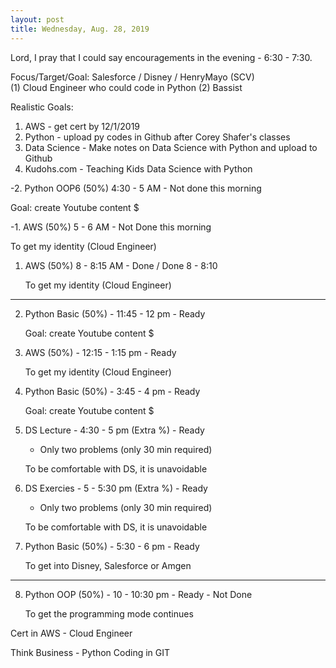 ```yaml
---
layout: post
title: Wednesday, Aug. 28, 2019
---
```


Lord, I pray that I could say encouragements in the evening - 6:30 - 7:30.
  

Focus/Target/Goal:  Salesforce / Disney / HenryMayo (SCV)     
(1) Cloud Engineer who could code in Python (2) Bassist

Realistic Goals: 
1) AWS - get cert by 12/1/2019
2) Python - upload py codes in Github after Corey Shafer's classes 
3) Data Science - Make notes on Data Science with Python and upload to Github
4) Kudohs.com - Teaching Kids Data Science with Python
      
-2. Python OOP6 (50%) 4:30 - 5 AM - Not done this morning

  Goal: create Youtube content $



-1. AWS (50%) 5 - 6 AM - Not Done this morning
   
   To get my identity (Cloud Engineer)


1. AWS (50%) 8 - 8:15 AM - Done / Done 8 - 8:10
   
   To get my identity (Cloud Engineer)

---------------------------------------------


2. Python Basic (50%) - 11:45 - 12 pm - Ready 
   
   Goal: create Youtube content $



3. AWS (50%) - 12:15 - 1:15 pm - Ready 
   
   To get my identity (Cloud Engineer)



4. Python Basic (50%) - 3:45 - 4 pm - Ready
   
   Goal: create Youtube content $




5. DS Lecture - 4:30 - 5 pm (Extra %) - Ready
   
   - Only two problems (only 30 min required)
   
   To be comfortable with DS, it is unavoidable


6. DS Exercies - 5 - 5:30 pm (Extra %) - Ready
   
   - Only two problems (only 30 min required)
   
   To be comfortable with DS, it is unavoidable


7. Python Basic (50%) - 5:30 - 6 pm - Ready
   
   To get into Disney, Salesforce or Amgen

-------------------------------------------

8. Python OOP (50%) - 10 - 10:30 pm - Ready  - Not Done
   
   To get the programming mode continues


Cert in AWS - Cloud Engineer

Think Business - Python Coding in GIT
                 
                                  
